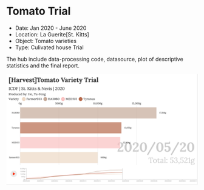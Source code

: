 # Tomato Trial
* Date: 		Jan 2020 - June 2020
* Location:	La Guerite[St. Kitts]
* Object:		Tomato varieties
* Type:		Culivated house Trial

The hub include data-processing code, datasource, plot of descriptive statistics and the final report.

[![Watch the video](Tomato_Trial/Bar.chart.race.cover.png)](https://preview.flourish.studio/2796245/ayQJ9jWAgFND7KjslUvAEj7jHr1aQQKd__Ydgukr5o2AWfSMa2TqfA2Titcu04pT/)